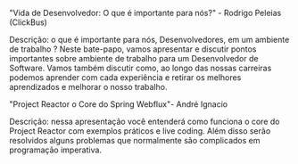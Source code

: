 
"Vida de Desenvolvedor: O que é importante para nós?" - Rodrigo Peleias (ClickBus)

Descrição: o que é importante para nós, Desenvolvedores, em um ambiente de trabalho ?
Neste bate-papo, vamos apresentar e discutir pontos importantes sobre ambiente de trabalho para um
Desenvolvedor de Software. Vamos também discutir como, ao longo das nossas carreiras podemos aprender com cada experiência e retirar os melhores aprendizados e melhorar o nosso trabalho.

"Project Reactor o Core do Spring Webflux"- André Ignacio

Descrição: nessa apresentação você entenderá como funciona o core do Project Reactor com exemplos práticos e live coding. Além disso serão resolvidos alguns problemas que normalmente são complicados em programação imperativa.